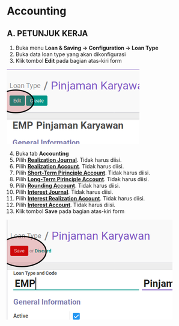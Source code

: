 # Accounting


## A. PETUNJUK KERJA

1. Buka menu **Loan & Saving -> Configuration -> Loan Type**
2. Buka data loan type yang akan dikonfigurasi
3. Klik tombol **Edit** pada bagian atas-kiri form

![](../../img/loan-type/tombol-edit.png)

4. Buka tab **Accounting**
5. Pilih **[Realization Journal](../loan-type.md#field-realization-journal)**. Tidak harus diisi.
6. Pilih **[Realization Account](../loan-type.md#field-realization-account)**. Tidak harus diisi.
7. Pilih **[Short-Term Pirinciple Account](../loan-type.md#field-short-term-principle-account)**. Tidak harus diisi.
8. Pilih **[Long-Term Pirinciple Account](../loan-type.md#field-long-term-principle-account)**. Tidak harus diisi.
9. Pilih **[Rounding Account](../loan-type.md#field-rounding-principle-account)**. Tidak harus diisi.
10. Pilih **[Interest Journal](../loan-type.md#field-interest-journal)**. Tidak harus diisi.
11. Pilih **[Interest Realization Account](../loan-type.md#field-interest-account)**. Tidak harus diisi.
12. Pilih **[Interest Account](../loan-type.md#field-interest-income-account)**. Tidak harus diisi.
13. Klik tombol **Save** pada bagian atas-kiri form

![](../../img/loan-type/tombol-save.png)
